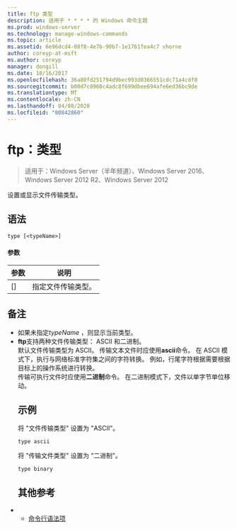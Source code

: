 ```yaml
---
title: ftp 类型
description: 适用于 * * * * 的 Windows 命令主题
ms.prod: windows-server
ms.technology: manage-windows-commands
ms.topic: article
ms.assetid: 6e96dcd4-08f8-4e7b-90b7-1e1761fea4c7 vhorne
author: coreyp-at-msft
ms.author: coreyp
manager: dongill
ms.date: 10/16/2017
ms.openlocfilehash: 36a80fd251794d9bec993d0366551cdc71a4cdf0
ms.sourcegitcommit: b00d7c8968c4adc8f699dbee694afe6ed36bc9de
ms.translationtype: MT
ms.contentlocale: zh-CN
ms.lasthandoff: 04/08/2020
ms.locfileid: "80842860"
---
```

# <a name="ftp-type"></a>ftp：类型

>适用于：Windows Server（半年频道）、Windows Server 2016、Windows Server 2012 R2、Windows Server 2012

设置或显示文件传输类型。   
## <a name="syntax"></a>语法  
```  
type [<typeName>]  
```  
#### <a name="parameters"></a>参数  

|  参数   |            说明            |
|--------------|-----------------------------------|
| [<typeName>] | 指定文件传输类型。 |

## <a name="remarks"></a>备注  
- 如果未指定*typeName* ，则显示当前类型。  
- **ftp**支持两种文件传输类型： ASCII 和二进制。  
  默认文件传输类型为 ASCII。  传输文本文件时应使用**ascii**命令。 在 ASCII 模式下，执行与网络标准字符集之间的字符转换。 例如，行尾字符根据需要根据目标上的操作系统进行转换。  
  传输可执行文件时应使用**二进制**命令。 在二进制模式下，文件以单字节单位移动。  
  ## <a name="examples"></a><a name=BKMK_Examples></a>示例  
  将 "文件传输类型" 设置为 "ASCII"。  
  ```  
  type ascii  
  ```  
  将 "传输文件类型" 设置为 "二进制"。  
  ```  
  type binary  
  ```  
  ## <a name="additional-references"></a>其他参考  
- - [命令行语法项](command-line-syntax-key.md)  
